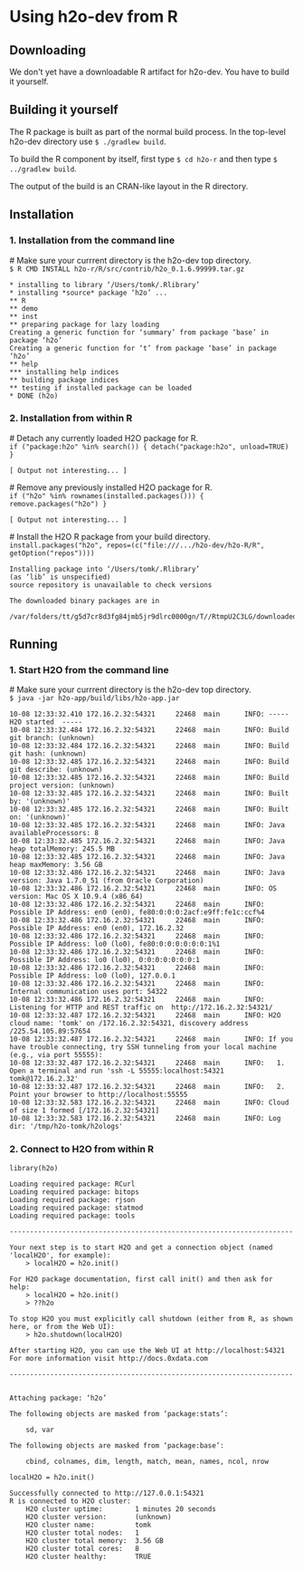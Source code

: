 # Using h2o-dev from R


## Downloading

We don't yet have a downloadable R artifact for h2o-dev.
You have to build it yourself.


## Building it yourself

The R package is built as part of the normal build process.
In the top-level h2o-dev directory use `$ ./gradlew build`.

To build the R component by itself, first type `$ cd h2o-r` and then type `$ ../gradlew build`.

The output of the build is an CRAN-like layout in the R directory.


## Installation

### 1.  Installation from the command line

\# Make sure your currrent directory is the h2o-dev top directory.  
`$ R CMD INSTALL h2o-r/R/src/contrib/h2o_0.1.6.99999.tar.gz`

```
* installing to library ‘/Users/tomk/.Rlibrary’
* installing *source* package ‘h2o’ ...
** R
** demo
** inst
** preparing package for lazy loading
Creating a generic function for ‘summary’ from package ‘base’ in package ‘h2o’
Creating a generic function for ‘t’ from package ‘base’ in package ‘h2o’
** help
*** installing help indices
** building package indices
** testing if installed package can be loaded
* DONE (h2o)
```

### 2.  Installation from within R

\# Detach any currently loaded H2O package for R.  
`if ("package:h2o" %in% search()) { detach("package:h2o", unload=TRUE) }`  

```
[ Output not interesting... ]
```

\# Remove any previously installed H2O package for R.  
`if ("h2o" %in% rownames(installed.packages())) { remove.packages("h2o") }`


```
[ Output not interesting... ]
```

\# Install the H2O R package from your build directory.  
`install.packages("h2o", repos=(c("file:///.../h2o-dev/h2o-R/R", getOption("repos"))))`  

```
Installing package into ‘/Users/tomk/.Rlibrary’
(as ‘lib’ is unspecified)
source repository is unavailable to check versions

The downloaded binary packages are in
	/var/folders/tt/g5d7cr8d3fg84jmb5jr9dlrc0000gn/T//RtmpU2C3LG/downloaded_packages
```

## Running

### 1.  Start H2O from the command line

\# Make sure your currrent directory is the h2o-dev top directory.  
`$ java -jar h2o-app/build/libs/h2o-app.jar`  

```
10-08 12:33:32.410 172.16.2.32:54321     22468  main      INFO: ----- H2O started  -----
10-08 12:33:32.484 172.16.2.32:54321     22468  main      INFO: Build git branch: (unknown)
10-08 12:33:32.484 172.16.2.32:54321     22468  main      INFO: Build git hash: (unknown)
10-08 12:33:32.485 172.16.2.32:54321     22468  main      INFO: Build git describe: (unknown)
10-08 12:33:32.485 172.16.2.32:54321     22468  main      INFO: Build project version: (unknown)
10-08 12:33:32.485 172.16.2.32:54321     22468  main      INFO: Built by: '(unknown)'
10-08 12:33:32.485 172.16.2.32:54321     22468  main      INFO: Built on: '(unknown)'
10-08 12:33:32.485 172.16.2.32:54321     22468  main      INFO: Java availableProcessors: 8
10-08 12:33:32.485 172.16.2.32:54321     22468  main      INFO: Java heap totalMemory: 245.5 MB
10-08 12:33:32.485 172.16.2.32:54321     22468  main      INFO: Java heap maxMemory: 3.56 GB
10-08 12:33:32.486 172.16.2.32:54321     22468  main      INFO: Java version: Java 1.7.0_51 (from Oracle Corporation)
10-08 12:33:32.486 172.16.2.32:54321     22468  main      INFO: OS   version: Mac OS X 10.9.4 (x86_64)
10-08 12:33:32.486 172.16.2.32:54321     22468  main      INFO: Possible IP Address: en0 (en0), fe80:0:0:0:2acf:e9ff:fe1c:ccf%4
10-08 12:33:32.486 172.16.2.32:54321     22468  main      INFO: Possible IP Address: en0 (en0), 172.16.2.32
10-08 12:33:32.486 172.16.2.32:54321     22468  main      INFO: Possible IP Address: lo0 (lo0), fe80:0:0:0:0:0:0:1%1
10-08 12:33:32.486 172.16.2.32:54321     22468  main      INFO: Possible IP Address: lo0 (lo0), 0:0:0:0:0:0:0:1
10-08 12:33:32.486 172.16.2.32:54321     22468  main      INFO: Possible IP Address: lo0 (lo0), 127.0.0.1
10-08 12:33:32.486 172.16.2.32:54321     22468  main      INFO: Internal communication uses port: 54322
10-08 12:33:32.486 172.16.2.32:54321     22468  main      INFO: Listening for HTTP and REST traffic on  http://172.16.2.32:54321/
10-08 12:33:32.487 172.16.2.32:54321     22468  main      INFO: H2O cloud name: 'tomk' on /172.16.2.32:54321, discovery address /225.54.105.89:57654
10-08 12:33:32.487 172.16.2.32:54321     22468  main      INFO: If you have trouble connecting, try SSH tunneling from your local machine (e.g., via port 55555):
10-08 12:33:32.487 172.16.2.32:54321     22468  main      INFO:   1. Open a terminal and run 'ssh -L 55555:localhost:54321 tomk@172.16.2.32'
10-08 12:33:32.487 172.16.2.32:54321     22468  main      INFO:   2. Point your browser to http://localhost:55555
10-08 12:33:32.583 172.16.2.32:54321     22468  main      INFO: Cloud of size 1 formed [/172.16.2.32:54321]
10-08 12:33:32.583 172.16.2.32:54321     22468  main      INFO: Log dir: '/tmp/h2o-tomk/h2ologs'
```


### 2.  Connect to H2O from within R

`library(h2o)`  

```
Loading required package: RCurl
Loading required package: bitops
Loading required package: rjson
Loading required package: statmod
Loading required package: tools

----------------------------------------------------------------------

Your next step is to start H2O and get a connection object (named
'localH2O', for example):
    > localH2O = h2o.init()

For H2O package documentation, first call init() and then ask for help:
    > localH2O = h2o.init()
    > ??h2o

To stop H2O you must explicitly call shutdown (either from R, as shown
here, or from the Web UI):
    > h2o.shutdown(localH2O)

After starting H2O, you can use the Web UI at http://localhost:54321
For more information visit http://docs.0xdata.com

----------------------------------------------------------------------


Attaching package: ‘h2o’

The following objects are masked from ‘package:stats’:

    sd, var

The following objects are masked from ‘package:base’:

    cbind, colnames, dim, length, match, mean, names, ncol, nrow
```


`localH2O = h2o.init()`  

```
Successfully connected to http://127.0.0.1:54321 
R is connected to H2O cluster:
    H2O cluster uptime:        1 minutes 20 seconds 
    H2O cluster version:       (unknown) 
    H2O cluster name:          tomk 
    H2O cluster total nodes:   1 
    H2O cluster total memory:  3.56 GB 
    H2O cluster total cores:   8 
    H2O cluster healthy:       TRUE 
```